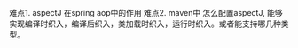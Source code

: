 
难点1. aspectJ 在spring aop中的作用
难点2. maven中 怎么配置aspectJ, 能够实现编译时织入，编译后织入，类加载时织入，运行时织入。或者能支持哪几种类型。




